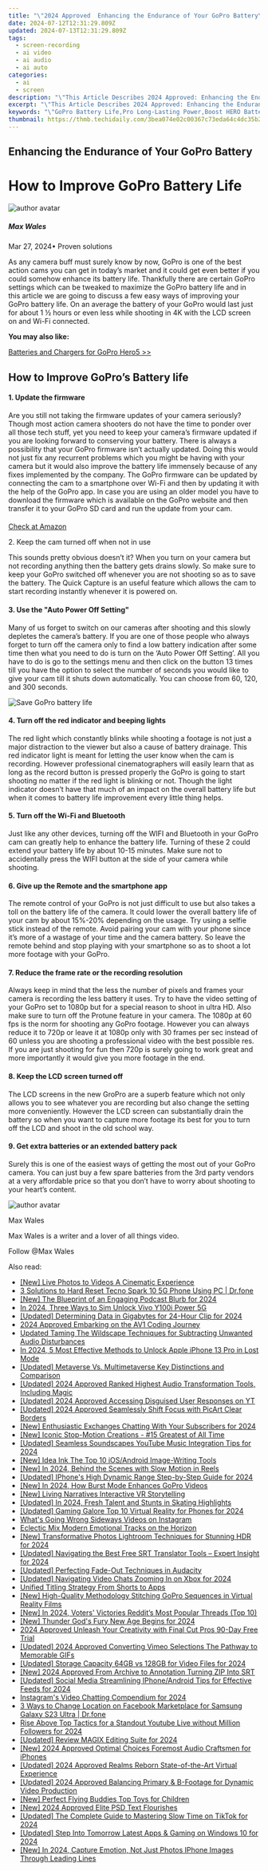```yaml
---
title: "\"2024 Approved  Enhancing the Endurance of Your GoPro Battery\""
date: 2024-07-12T12:31:29.809Z
updated: 2024-07-13T12:31:29.809Z
tags: 
  - screen-recording
  - ai video
  - ai audio
  - ai auto
categories: 
  - ai
  - screen
description: "\"This Article Describes 2024 Approved: Enhancing the Endurance of Your GoPro Battery\""
excerpt: "\"This Article Describes 2024 Approved: Enhancing the Endurance of Your GoPro Battery\""
keywords: "\"GoPro Battery Life,Pro Long-Lasting Power,Boost HERO Battery,Extend GoPro Energy,Durable Action Cams,Optimize HERO Gear,Improve HERO Battery Stamina\""
thumbnail: https://thmb.techidaily.com/3bea074e02c00367c73eda64c4dc35b2b7531a1754ee9632a9d2f7f9073f37e2.jpg
---
```


## Enhancing the Endurance of Your GoPro Battery

# How to Improve GoPro Battery Life

![author avatar](https://images.wondershare.com/filmora/article-images/max-wales-author.jpg)

##### Max Wales

 Mar 27, 2024• Proven solutions

 As any camera buff must surely know by now, GoPro is one of the best action cams you can get in today’s market and it could get even better if you could somehow enhance its battery life. Thankfully there are certain GoPro settings which can be tweaked to maximize the GoPro battery life and in this article we are going to discuss a few easy ways of improving your GoPro battery life. On an average the battery of your GoPro would last just for about 1 ½ hours or even less while shooting in 4K with the LCD screen on and Wi-Fi connected.

**You may also like:**

[Batteries and Chargers for GoPro Hero5 >>](https://tools.techidaily.com/wondershare/filmora/download/)

## How to Improve GoPro’s Battery life

#### 1\. Update the firmware

 Are you still not taking the firmware updates of your camera seriously? Though most action camera shooters do not have the time to ponder over all those tech stuff, yet you need to keep your camera’s firmware updated if you are looking forward to conserving your battery. There is always a possibility that your GoPro firmware isn’t actually updated. Doing this would not just fix any recurrent problems which you might be having with your camera but it would also improve the battery life immensely because of any fixes implemented by the company. The GoPro firmware can be updated by connecting the cam to a smartphone over Wi-Fi and then by updating it with the help of the GoPro app. In case you are using an older model you have to download the firmware which is available on the GoPro website and then transfer it to your GoPro SD card and run the update from your cam.

####

[Check at Amazon](https://www.amazon.com/gp/product/B01M14ATO0/ref=as%5Fli%5Ftl?ie=UTF8&tag=vs-flora-20&camp=1789&creative=9325&linkCode=as2&creativeASIN=B01M14ATO0&linkId=5ce54ea937ecffa6b1b8056b6922abaa)

2\. Keep the cam turned off when not in use

 This sounds pretty obvious doesn’t it? When you turn on your camera but not recording anything then the battery gets drains slowly. So make sure to keep your GoPro switched off whenever you are not shooting so as to save the battery. The Quick Capture is an useful feature which allows the cam to start recording instantly whenever it is powered on.

#### 3\. Use the "Auto Power Off Setting"

 Many of us forget to switch on our cameras after shooting and this slowly depletes the camera’s battery. If you are one of those people who always forget to turn off the camera only to find a low battery indication after some time then what you need to do is turn on the ‘Auto Power Off Setting’. All you have to do is go to the settings menu and then click on the button 13 times till you have the option to select the number of seconds you would like to give your cam till it shuts down automatically. You can choose from 60, 120, and 300 seconds.

![Save GoPro battery life](https://images.wondershare.com/filmora/article-images/gopro-auto-power-off-setting.jpg)

#### 4\. Turn off the red indicator and beeping lights

 The red light which constantly blinks while shooting a footage is not just a major distraction to the viewer but also a cause of battery drainage. This red indicator light is meant for letting the user know when the cam is recording. However professional cinematographers will easily learn that as long as the record button is pressed properly the GoPro is going to start shooting no matter if the red light is blinking or not. Though the light indicator doesn’t have that much of an impact on the overall battery life but when it comes to battery life improvement every little thing helps.

#### 5\. Turn off the Wi-Fi and Bluetooth

 Just like any other devices, turning off the WIFI and Bluetooth in your GoPro cam can greatly help to enhance the battery life. Turning of these 2 could extend your battery life by about 10-15 minutes. Make sure not to accidentally press the WIFI button at the side of your camera while shooting.

#### 6\. Give up the Remote and the smartphone app

 The remote control of your GoPro is not just difficult to use but also takes a toll on the battery life of the camera. It could lower the overall battery life of your cam by about 15%-20% depending on the usage. Try using a selfie stick instead of the remote. Avoid pairing your cam with your phone since it’s more of a wastage of your time and the camera battery. So leave the remote behind and stop playing with your smartphone so as to shoot a lot more footage with your GoPro.

#### 7\. Reduce the frame rate or the recording resolution

 Always keep in mind that the less the number of pixels and frames your camera is recording the less battery it uses. Try to have the video setting of your GoPro set to 1080p but for a special reason to shoot in ultra HD. Also make sure to turn off the Protune feature in your camera. The 1080p at 60 fps is the norm for shooting any GoPro footage. However you can always reduce it to 720p or leave it at 1080p only with 30 frames per sec instead of 60 unless you are shooting a professional video with the best possible res. If you are just shooting for fun then 720p is surely going to work great and more importantly it would give you more footage in the end.

#### 8\. Keep the LCD screen turned off

 The LCD screens in the new GroPro are a superb feature which not only allows you to see whatever you are recording but also change the setting more conveniently. However the LCD screen can substantially drain the battery so when you want to capture more footage its best for you to turn off the LCD and shoot in the old school way.

#### 9\. Get extra batteries or an extended battery pack

 Surely this is one of the easiest ways of getting the most out of your GoPro camera. You can just buy a few spare batteries from the 3rd party vendors at a very affordable price so that you don’t have to worry about shooting to your heart’s content.

![author avatar](https://images.wondershare.com/filmora/article-images/max-wales-author.jpg)

Max Wales

Max Wales is a writer and a lover of all things video.

Follow @Max Wales


<ins class="adsbygoogle"
     style="display:block"
     data-ad-format="autorelaxed"
     data-ad-client="ca-pub-7571918770474297"
     data-ad-slot="1223367746"></ins>



<ins class="adsbygoogle"
     style="display:block"
     data-ad-client="ca-pub-7571918770474297"
     data-ad-slot="8358498916"
     data-ad-format="auto"
     data-full-width-responsive="true"></ins>




<span class="atpl-alsoreadstyle">Also read:</span>
<div><ul>
<li><a href="https://fox-info.techidaily.com/new-live-photos-to-videos-a-cinematic-experience/"><u>[New] Live Photos to Videos  A Cinematic Experience</u></a></li>
<li><a href="https://phone-solutions.techidaily.com/3-solutions-to-hard-reset-tecno-spark-10-5g-phone-using-pc-drfone-by-drfone-reset-android-reset-android/"><u>3 Solutions to Hard Reset Tecno Spark 10 5G Phone Using PC | Dr.fone</u></a></li>
<li><a href="https://fox-info.techidaily.com/new-the-blueprint-of-an-engaging-podcast-blurb-for-2024/"><u>[New] The Blueprint of an Engaging Podcast Blurb for 2024</u></a></li>
<li><a href="https://sim-unlock.techidaily.com/in-2024-three-ways-to-sim-unlock-vivo-y100i-power-5g-by-drfone-android/"><u>In 2024, Three Ways to Sim Unlock Vivo Y100i Power 5G</u></a></li>
<li><a href="https://fox-info.techidaily.com/updated-determining-data-in-gigabytes-for-24-hour-clip-for-2024/"><u>[Updated] Determining Data in Gigabytes for 24-Hour Clip for 2024</u></a></li>
<li><a href="https://fox-info.techidaily.com/2024-approved-embarking-on-the-av1-coding-journey/"><u>2024 Approved  Embarking on the AV1 Coding Journey</u></a></li>
<li><a href="https://sound-tweaking.techidaily.com/updated-taming-the-wildscape-techniques-for-subtracting-unwanted-audio-disturbances/"><u>Updated Taming The Wildscape Techniques for Subtracting Unwanted Audio Disturbances</u></a></li>
<li><a href="https://ios-unlock.techidaily.com/in-2024-5-most-effective-methods-to-unlock-apple-iphone-13-pro-in-lost-mode-by-drfone-ios/"><u>In 2024, 5 Most Effective Methods to Unlock Apple iPhone 13 Pro in Lost Mode</u></a></li>
<li><a href="https://fox-info.techidaily.com/updated-metaverse-vs-multimetaverse-key-distinctions-and-comparison/"><u>[Updated] Metaverse Vs. Multimetaverse  Key Distinctions and Comparison</u></a></li>
<li><a href="https://fox-info.techidaily.com/updated-2024-approved-ranked-highest-audio-transformation-tools-including-magic/"><u>[Updated] 2024 Approved  Ranked Highest Audio Transformation Tools, Including Magic</u></a></li>
<li><a href="https://fox-info.techidaily.com/updated-2024-approved-accessing-disguised-user-responses-on-yt/"><u>[Updated] 2024 Approved  Accessing Disguised User Responses on YT</u></a></li>
<li><a href="https://fox-info.techidaily.com/updated-2024-approved-seamlessly-shift-focus-with-picart-clear-borders/"><u>[Updated] 2024 Approved  Seamlessly Shift Focus with PicArt Clear Borders</u></a></li>
<li><a href="https://fox-info.techidaily.com/new-enthusiastic-exchanges-chatting-with-your-subscribers-for-2024/"><u>[New] Enthusiastic Exchanges  Chatting With Your Subscribers for 2024</u></a></li>
<li><a href="https://some-techniques.techidaily.com/new-iconic-stop-motion-creations-15-greatest-of-all-time/"><u>[New] Iconic Stop-Motion Creations - #15 Greatest of All Time</u></a></li>
<li><a href="https://fox-info.techidaily.com/updated-seamless-soundscapes-youtube-music-integration-tips-for-2024/"><u>[Updated] Seamless Soundscapes  YouTube Music Integration Tips for 2024</u></a></li>
<li><a href="https://some-techniques.techidaily.com/new-idea-ink-the-top-10-iosandroid-image-writing-tools/"><u>[New] Idea Ink  The Top 10 iOS/Android Image-Writing Tools</u></a></li>
<li><a href="https://instagram-clips.techidaily.com/new-in-2024-behind-the-scenes-with-slow-motion-in-reels/"><u>[New] In 2024, Behind the Scenes with Slow Motion in Reels</u></a></li>
<li><a href="https://fox-info.techidaily.com/updated-iphones-high-dynamic-range-step-by-step-guide-for-2024/"><u>[Updated] IPhone's High Dynamic Range  Step-by-Step Guide for 2024</u></a></li>
<li><a href="https://fox-info.techidaily.com/new-in-2024-how-burst-mode-enhances-gopro-videos/"><u>[New] In 2024, How Burst Mode Enhances GoPro Videos</u></a></li>
<li><a href="https://fox-info.techidaily.com/new-living-narratives-interactive-vr-storytelling/"><u>[New] Living Narratives  Interactive VR Storytelling</u></a></li>
<li><a href="https://fox-info.techidaily.com/updated-in-2024-fresh-talent-and-stunts-in-skating-highlights/"><u>[Updated] In 2024, Fresh Talent and Stunts in Skating Highlights</u></a></li>
<li><a href="https://fox-info.techidaily.com/updated-gaming-galore-top-10-virtual-reality-for-phones-for-2024/"><u>[Updated] Gaming Galore  Top 10 Virtual Reality for Phones for 2024</u></a></li>
<li><a href="https://fox-info.techidaily.com/whats-going-wrong-sideways-videos-on-instagram/"><u>What's Going Wrong  Sideways Videos on Instagram</u></a></li>
<li><a href="https://sound-optimizing.techidaily.com/eclectic-mix-modern-emotional-tracks-on-the-horizon/"><u>Eclectic Mix Modern Emotional Tracks on the Horizon</u></a></li>
<li><a href="https://fox-info.techidaily.com/new-transformative-photos-lightroom-techniques-for-stunning-hdr-for-2024/"><u>[New] Transformative Photos  Lightroom Techniques for Stunning HDR for 2024</u></a></li>
<li><a href="https://fox-info.techidaily.com/updated-navigating-the-best-free-srt-translator-tools-expert-insight-for-2024/"><u>[Updated] Navigating the Best Free SRT Translator Tools – Expert Insight for 2024</u></a></li>
<li><a href="https://fox-info.techidaily.com/updated-perfecting-fade-out-techniques-in-audacity/"><u>[Updated] Perfecting Fade-Out Techniques in Audacity</u></a></li>
<li><a href="https://fox-info.techidaily.com/updated-navigating-video-chats-zooming-in-on-xbox-for-2024/"><u>[Updated] Navigating Video Chats  Zooming In on Xbox for 2024</u></a></li>
<li><a href="https://youtube-clips.techidaily.com/unified-titling-strategy-from-shorts-to-apps/"><u>Unified Titling Strategy  From Shorts to Apps</u></a></li>
<li><a href="https://fox-info.techidaily.com/new-high-quality-methodology-stitching-gopro-sequences-in-virtual-reality-films/"><u>[New] High-Quality Methodology  Stitching GoPro Sequences in Virtual Reality Films</u></a></li>
<li><a href="https://fox-info.techidaily.com/new-in-2024-voters-victories-reddits-most-popular-threads-top-10/"><u>[New] In 2024, Voters' Victories  Reddit’s Most Popular Threads (Top 10)</u></a></li>
<li><a href="https://screen-activity-recording.techidaily.com/new-thunder-gods-fury-new-age-begins-for-2024/"><u>[New] Thunder God's Fury  New Age Begins for 2024</u></a></li>
<li><a href="https://video-creation-software.techidaily.com/2024-approved-unleash-your-creativity-with-final-cut-pros-90-day-free-trial/"><u>2024 Approved Unleash Your Creativity with Final Cut Pros 90-Day Free Trial</u></a></li>
<li><a href="https://vimeo-videos.techidaily.com/updated-2024-approved-converting-vimeo-selections-the-pathway-to-memorable-gifs/"><u>[Updated] 2024 Approved  Converting Vimeo Selections  The Pathway to Memorable GIFs</u></a></li>
<li><a href="https://fox-info.techidaily.com/updated-storage-capacity-64gb-vs-128gb-for-video-files-for-2024/"><u>[Updated] Storage Capacity  64GB vs 128GB for Video Files for 2024</u></a></li>
<li><a href="https://fox-info.techidaily.com/new-2024-approved-from-archive-to-annotation-turning-zip-into-srt/"><u>[New] 2024 Approved  From Archive to Annotation  Turning ZIP Into SRT</u></a></li>
<li><a href="https://facebook-clips.techidaily.com/updated-social-media-streamlining-iphoneandroid-tips-for-effective-feeds-for-2024/"><u>[Updated] Social Media Streamlining  IPhone/Android Tips for Effective Feeds for 2024</u></a></li>
<li><a href="https://instagram-video-recordings.techidaily.com/instagrams-video-chatting-compendium-for-2024/"><u>Instagram's Video Chatting Compendium for 2024</u></a></li>
<li><a href="https://location-fake.techidaily.com/3-ways-to-change-location-on-facebook-marketplace-for-samsung-galaxy-s23-ultra-drfone-by-drfone-virtual-android/"><u>3 Ways to Change Location on Facebook Marketplace for Samsung Galaxy S23 Ultra | Dr.fone</u></a></li>
<li><a href="https://fox-info.techidaily.com/rise-above-top-tactics-for-a-standout-youtube-live-without-million-followers-for-2024/"><u>Rise Above  Top Tactics for a Standout Youtube Live without Million Followers for 2024</u></a></li>
<li><a href="https://fox-info.techidaily.com/updated-review-magix-editing-suite-for-2024/"><u>[Updated] Review  MAGIX Editing Suite for 2024</u></a></li>
<li><a href="https://fox-info.techidaily.com/new-2024-approved-optimal-choices-foremost-audio-craftsmen-for-iphones/"><u>[New] 2024 Approved  Optimal Choices  Foremost Audio Craftsmen for iPhones</u></a></li>
<li><a href="https://fox-info.techidaily.com/updated-2024-approved-realms-reborn-state-of-the-art-virtual-experience/"><u>[Updated] 2024 Approved  Realms Reborn  State-of-the-Art Virtual Experience</u></a></li>
<li><a href="https://fox-info.techidaily.com/updated-2024-approved-balancing-primary-and-b-footage-for-dynamic-video-production/"><u>[Updated] 2024 Approved  Balancing Primary & B-Footage for Dynamic Video Production</u></a></li>
<li><a href="https://fox-info.techidaily.com/new-perfect-flying-buddies-top-toys-for-children/"><u>[New] Perfect Flying Buddies  Top Toys for Children</u></a></li>
<li><a href="https://fox-info.techidaily.com/new-2024-approved-elite-psd-text-flourishes/"><u>[New] 2024 Approved  Elite PSD Text Flourishes</u></a></li>
<li><a href="https://tiktok-video-recordings.techidaily.com/updated-the-complete-guide-to-mastering-slow-time-on-tiktok-for-2024/"><u>[Updated] The Complete Guide to Mastering Slow Time on TikTok for 2024</u></a></li>
<li><a href="https://fox-info.techidaily.com/updated-step-into-tomorrow-latest-apps-and-gaming-on-windows-10-for-2024/"><u>[Updated] Step Into Tomorrow  Latest Apps & Gaming on Windows 10 for 2024</u></a></li>
<li><a href="https://fox-info.techidaily.com/new-in-2024-capture-emotion-not-just-photos-iphone-images-through-leading-lines/"><u>[New] In 2024, Capture Emotion, Not Just Photos  IPhone Images Through Leading Lines</u></a></li>
</ul></div>
